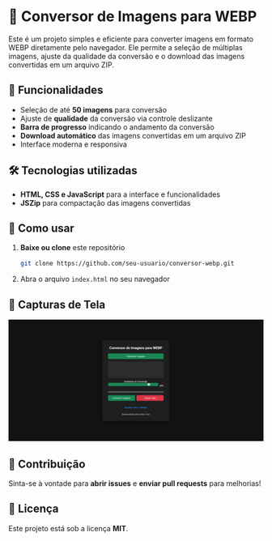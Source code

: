 # 🎨 Conversor de Imagens para WEBP  

Este é um projeto simples e eficiente para converter imagens em formato WEBP diretamente pelo navegador. Ele permite a seleção de múltiplas imagens, ajuste da qualidade da conversão e o download das imagens convertidas em um arquivo ZIP.  

## 🚀 Funcionalidades  

- Seleção de até **50 imagens** para conversão  
- Ajuste de **qualidade** da conversão via controle deslizante  
- **Barra de progresso** indicando o andamento da conversão  
- **Download automático** das imagens convertidas em um arquivo ZIP  
- Interface moderna e responsiva  

## 🛠 Tecnologias utilizadas  

- **HTML, CSS e JavaScript** para a interface e funcionalidades  
- **JSZip** para compactação das imagens convertidas  

## 📂 Como usar  

1. **Baixe ou clone** este repositório  
   ```bash
   git clone https://github.com/seu-usuario/conversor-webp.git
   ```
2. Abra o arquivo `index.html` no seu navegador  

## 📸 Capturas de Tela  

![Prévia do Conversor WEBP](https://raw.githubusercontent.com/Isllanrx/Conversor_WEBP/main/Imagem.png)

## 📌 Contribuição  

Sinta-se à vontade para **abrir issues** e **enviar pull requests** para melhorias!  

## 📄 Licença  

Este projeto está sob a licença **MIT**.  
